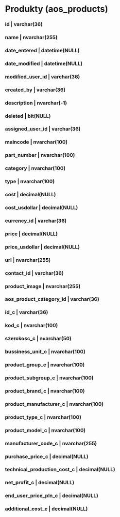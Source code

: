# Produkty \(aos\_products\)

### id \| varchar\(36\) 

### name \| nvarchar\(255\) 

### date\_entered \| datetime\(NULL\) 

### date\_modified \| datetime\(NULL\) 

### modified\_user\_id \| varchar\(36\) 

### created\_by \| varchar\(36\) 

### description \| nvarchar\(-1\) 

### deleted \| bit\(NULL\) 

### assigned\_user\_id \| varchar\(36\) 

### maincode \| nvarchar\(100\) 

### part\_number \| nvarchar\(100\) 

### category \| nvarchar\(100\) 

### type \| nvarchar\(100\) 

### cost \| decimal\(NULL\) 

### cost\_usdollar \| decimal\(NULL\) 

### currency\_id \| varchar\(36\) 

### price \| decimal\(NULL\) 

### price\_usdollar \| decimal\(NULL\)

###  url \| nvarchar\(255\) 

### contact\_id \| varchar\(36\) 

### product\_image \| nvarchar\(255\) 

### aos\_product\_category\_id \| varchar\(36\) 

### id\_c \| varchar\(36\) 

### kod\_c \| nvarchar\(100\) 

### szerokosc\_c \| nvarchar\(50\) 

### bussiness\_unit\_c \| nvarchar\(100\) 

### product\_group\_c \| nvarchar\(100\) 

### product\_subgroup\_c \| nvarchar\(100\) 

### product\_brand\_c \| nvarchar\(100\) 

### product\_manufacturer\_c \| nvarchar\(100\) 

### product\_type\_c \| nvarchar\(100\) 

### product\_model\_c \| nvarchar\(100\) 

### manufacturer\_code\_c \| nvarchar\(255\) 

### purchase\_price\_c \| decimal\(NULL\) 

### technical\_production\_cost\_c \| decimal\(NULL\) 

### net\_profit\_c \| decimal\(NULL\) 

### end\_user\_price\_pln\_c \| decimal\(NULL\)

###  additional\_cost\_c \| decimal\(NULL\)

